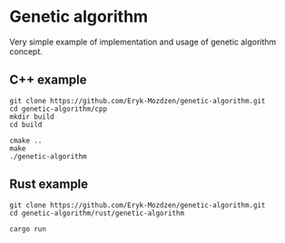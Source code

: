 # Genetic algorithm
Very simple example of implementation and usage of genetic algorithm concept.

## C++ example
```
git clone https://github.com/Eryk-Mozdzen/genetic-algorithm.git
cd genetic-algorithm/cpp
mkdir build
cd build

cmake ..
make
./genetic-algorithm
```

## Rust example
```
git clone https://github.com/Eryk-Mozdzen/genetic-algorithm.git
cd genetic-algorithm/rust/genetic-algorithm

cargo run
```
